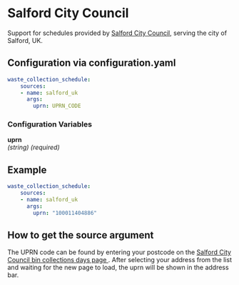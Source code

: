 # Salford City Council

Support for schedules provided by [Salford City
Council](https://www.salford.gov.uk/bins-and-recycling/bin-collection-days/), serving the
city of Salford, UK.

## Configuration via configuration.yaml

```yaml
waste_collection_schedule:
    sources:
    - name: salford_uk
      args:
        uprn: UPRN_CODE
```

### Configuration Variables

**uprn**  
*(string) (required)*

## Example

```yaml
waste_collection_schedule:
    sources:
    - name: salford_uk
      args:
        uprn: "100011404886"
```

## How to get the source argument

The UPRN code can be found by entering your postcode on the
[Salford City Council bin collections days page
](https://www.salford.gov.uk/bins-and-recycling/bin-collection-days/).  After selecting your address from the list and waiting for the new page to load, the uprn will be shown in the address bar.
